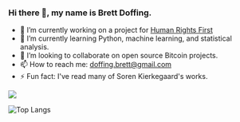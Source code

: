### Hi there 👋, my name is Brett Doffing.

- 🔭 I’m currently working on a project for [Human Rights First](https://github.com/Lambda-School-Labs/human-rights-first-asylum-ds-a)
- 🌱 I’m currently learning Python, machine learning, and statistical analysis.
- 👯 I’m looking to collaborate on open source Bitcoin projects.
- 📫 How to reach me: doffing.brett@gmail.com
- ⚡ Fun fact: I've read many of Soren Kierkegaard's works.

<img src="https://github-readme-stats.vercel.app/api?username=doffing81&show_icons=true&theme=radical&title_color=8E2DE2&text_color=fff&icon_color=8E2DE2">

![Top Langs](https://github-readme-stats.vercel.app/api/top-langs/?username=doffing81&theme=radical&title_color=8E2DE2&text_color=fff)

<!--
**doffing81/doffing81** is a ✨ _special_ ✨ repository because its `README.md` (this file) appears on your GitHub profile.

Here are some ideas to get you started:

- 🔭 I’m currently working on ...
- 🌱 I’m currently learning ...
- 👯 I’m looking to collaborate on ...
- 🤔 I’m looking for help with ...
- 💬 Ask me about ...
- 📫 How to reach me: ...
- 😄 Pronouns: ...
- ⚡ Fun fact: ...
-->
